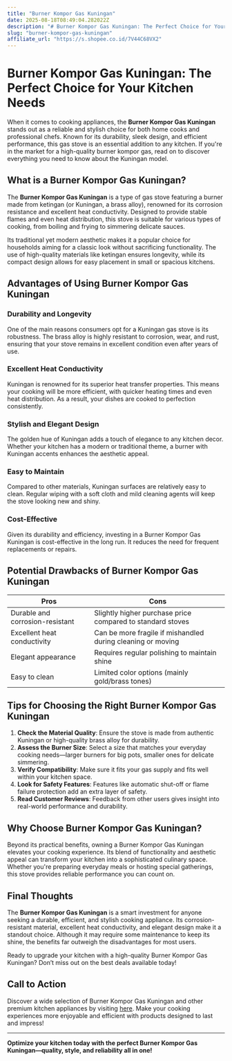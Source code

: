 ```yaml
---
title: "Burner Kompor Gas Kuningan"
date: 2025-08-18T08:49:04.282022Z
description: "# Burner Kompor Gas Kuningan: The Perfect Choice for Your Kitchen Needs..."
slug: "burner-kompor-gas-kuningan"
affiliate_url: "https://s.shopee.co.id/7V44C68VX2"
---
```

# Burner Kompor Gas Kuningan: The Perfect Choice for Your Kitchen Needs

When it comes to cooking appliances, the **Burner Kompor Gas Kuningan** stands out as a reliable and stylish choice for both home cooks and professional chefs. Known for its durability, sleek design, and efficient performance, this gas stove is an essential addition to any kitchen. If you're in the market for a high-quality burner kompor gas, read on to discover everything you need to know about the Kuningan model.

## What is a Burner Kompor Gas Kuningan?

The **Burner Kompor Gas Kuningan** is a type of gas stove featuring a burner made from ketingan (or Kuningan, a brass alloy), renowned for its corrosion resistance and excellent heat conductivity. Designed to provide stable flames and even heat distribution, this stove is suitable for various types of cooking, from boiling and frying to simmering delicate sauces.

Its traditional yet modern aesthetic makes it a popular choice for households aiming for a classic look without sacrificing functionality. The use of high-quality materials like ketingan ensures longevity, while its compact design allows for easy placement in small or spacious kitchens.

## Advantages of Using Burner Kompor Gas Kuningan

### Durability and Longevity

One of the main reasons consumers opt for a Kuningan gas stove is its robustness. The brass alloy is highly resistant to corrosion, wear, and rust, ensuring that your stove remains in excellent condition even after years of use.

### Excellent Heat Conductivity

Kuningan is renowned for its superior heat transfer properties. This means your cooking will be more efficient, with quicker heating times and even heat distribution. As a result, your dishes are cooked to perfection consistently.

### Stylish and Elegant Design

The golden hue of Kuningan adds a touch of elegance to any kitchen decor. Whether your kitchen has a modern or traditional theme, a burner with Kuningan accents enhances the aesthetic appeal.

### Easy to Maintain

Compared to other materials, Kuningan surfaces are relatively easy to clean. Regular wiping with a soft cloth and mild cleaning agents will keep the stove looking new and shiny.

### Cost-Effective

Given its durability and efficiency, investing in a Burner Kompor Gas Kuningan is cost-effective in the long run. It reduces the need for frequent replacements or repairs.

## Potential Drawbacks of Burner Kompor Gas Kuningan

| Pros                                       | Cons                                              |
|-------------------------------------------|---------------------------------------------------|
| Durable and corrosion-resistant          | Slightly higher purchase price compared to standard stoves |
| Excellent heat conductivity               | Can be more fragile if mishandled during cleaning or moving |
| Elegant appearance                        | Requires regular polishing to maintain shine    |
| Easy to clean                             | Limited color options (mainly gold/brass tones) |

## Tips for Choosing the Right Burner Kompor Gas Kuningan

1. **Check the Material Quality**: Ensure the stove is made from authentic Kuningan or high-quality brass alloy for durability.
2. **Assess the Burner Size**: Select a size that matches your everyday cooking needs—larger burners for big pots, smaller ones for delicate simmering.
3. **Verify Compatibility**: Make sure it fits your gas supply and fits well within your kitchen space.
4. **Look for Safety Features**: Features like automatic shut-off or flame failure protection add an extra layer of safety.
5. **Read Customer Reviews**: Feedback from other users gives insight into real-world performance and durability.

## Why Choose Burner Kompor Gas Kuningan?

Beyond its practical benefits, owning a Burner Kompor Gas Kuningan elevates your cooking experience. Its blend of functionality and aesthetic appeal can transform your kitchen into a sophisticated culinary space. Whether you're preparing everyday meals or hosting special gatherings, this stove provides reliable performance you can count on.

## Final Thoughts

The **Burner Kompor Gas Kuningan** is a smart investment for anyone seeking a durable, efficient, and stylish cooking appliance. Its corrosion-resistant material, excellent heat conductivity, and elegant design make it a standout choice. Although it may require some maintenance to keep its shine, the benefits far outweigh the disadvantages for most users.

Ready to upgrade your kitchen with a high-quality Burner Kompor Gas Kuningan? Don’t miss out on the best deals available today!

## Call to Action

Discover a wide selection of Burner Kompor Gas Kuningan and other premium kitchen appliances by visiting [here](https://s.shopee.co.id/7V44C68VX2). Make your cooking experiences more enjoyable and efficient with products designed to last and impress!

---

**Optimize your kitchen today with the perfect Burner Kompor Gas Kuningan—quality, style, and reliability all in one!**